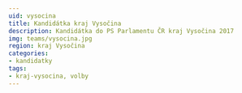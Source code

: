 ```yaml
---
uid: vysocina
title: Kandidátka kraj Vysočina
description: Kandidátka do PS Parlamentu ČR kraj Vysočina 2017
img: teams/vysocina.jpg
region: kraj Vysočina
categories:
- kandidatky
tags:
- kraj-vysocina, volby
---
```

